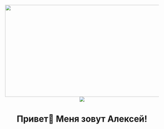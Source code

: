 <br clear="both">

<div align="center">
  <img height="300" width="600" src="https://user-images.githubusercontent.com/74038190/225813708-98b745f2-7d22-48cf-9150-083f1b00d6c9.gif"  />
<br>
  <img src="https://readme-typing-svg.herokuapp.com?color=blue&lines=Привет,+Я+Владимир+-+FRONTEND+Разработчик ">
</div>

###

<h1 align="center">Привет👋 Меня зовут Алексей!</h1>
